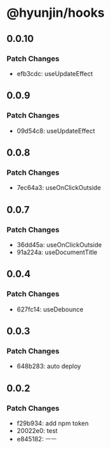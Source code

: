 # @hyunjin/hooks

## 0.0.10

### Patch Changes

- efb3cdc: useUpdateEffect

## 0.0.9

### Patch Changes

- 09d54c8: useUpdateEffect

## 0.0.8

### Patch Changes

- 7ec64a3: useOnClickOutside

## 0.0.7

### Patch Changes

- 36dd45a: useOnClickOutside
- 91a224a: useDocumentTitle

## 0.0.4

### Patch Changes

- 627fc14: useDebounce

## 0.0.3

### Patch Changes

- 648b283: auto deploy

## 0.0.2

### Patch Changes

- f29b934: add npm token
- 20022e0: test
- e845182: ㅡㅡ
